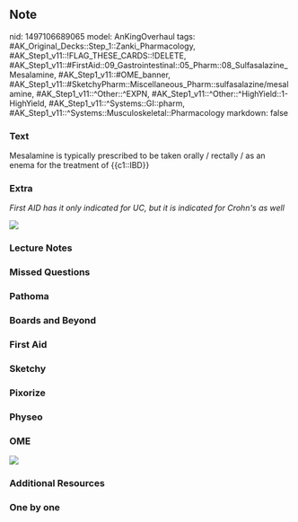 ## Note
nid: 1497106689065
model: AnKingOverhaul
tags: #AK_Original_Decks::Step_1::Zanki_Pharmacology, #AK_Step1_v11::!FLAG_THESE_CARDS::!DELETE, #AK_Step1_v11::#FirstAid::09_Gastrointestinal::05_Pharm::08_Sulfasalazine_Mesalamine, #AK_Step1_v11::#OME_banner, #AK_Step1_v11::#SketchyPharm::Miscellaneous_Pharm::sulfasalazine/mesalamine, #AK_Step1_v11::^Other::^EXPN, #AK_Step1_v11::^Other::^HighYield::1-HighYield, #AK_Step1_v11::^Systems::GI::pharm, #AK_Step1_v11::^Systems::Musculoskeletal::Pharmacology
markdown: false

### Text
<div>
  <div>
    Mesalamine is typically prescribed to be taken orally /
    rectally / as an enema for the treatment of {{c1::IBD}}
  </div>
</div>

### Extra
<i>First AID has it only indicated for UC, but it is indicated for
Crohn's as well</i>
<div>
  <i><img src="paste-309989264588801.jpg"></i>
</div>

### Lecture Notes


### Missed Questions


### Pathoma


### Boards and Beyond


### First Aid


### Sketchy


### Pixorize


### Physeo


### OME
<div class="ome-widget">
  <a href="https://onlinemeded.org?ref=anki"><img src=
  "_OME_AnkiFlashcards_General_7.png"></a>
</div>

### Additional Resources


### One by one

